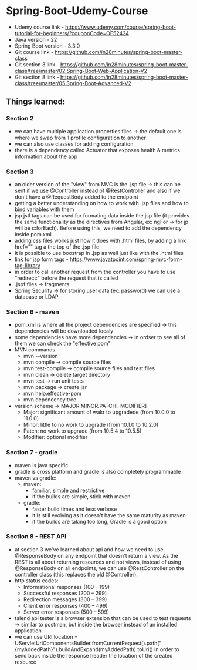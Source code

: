 # Spring-Boot-Udemy-Course

- Udemy course link - https://www.udemy.com/course/spring-boot-tutorial-for-beginners/?couponCode=OF52424
- Java version - 22
- Spring Boot version - 3.3.0
- Git course link - https://github.com/in28minutes/spring-boot-master-class
- Git section 3 link - https://github.com/in28minutes/spring-boot-master-class/tree/master/02.Spring-Boot-Web-Application-V2
- Git section 8 link - https://github.com/in28minutes/spring-boot-master-class/tree/master/05.Spring-Boot-Advanced-V2

## Things learned:
### Section 2
- we can have multiple application.properties files -> the default one is where we swap from 1 profile configuration to another
- we can also use classes for adding configuration
- there is a dependency called Actuator that exposes health & metrics information about the app

### Section 3
- an older version of the "view" from MVC is the .jsp file -> this can be sent if we use @Controller instead of @RestController and also if we don't have a @RequestBody added to the endpoint
- getting a better understanding on how to work with .jsp files and how to bind variables with them
- jsp.jstl tags can be used for formating data inside the jsp file (it provides the same functionality as the directives from Angular, ex: ngFor -> for jp will be c:forEach). Before using this, we need to add the dependency inside pom.xml
- adding css files works just how it does with .html files, by adding a link href="" tag a the top of the .jsp file
- it is possible to use boostrap in .jsp as well just like with the .html files
- link for jsp form tags - https://www.javatpoint.com/spring-mvc-form-tag-library
- in order to call another request from the controller you have to use "redirect:" before the request that is called
- .jspf files -> fragments
- Spring Security -> for storing user data (ex: password) we can use a database or LDAP

### Section 6 - maven
- pom.xml is where all the project dependencies are specified -> this dependencies will be downloaded localy
- some dependencies have more dependencies -> in ordser to see all of them we can check the "effective pom"
- MVN commands
  - mvn --version
  - mvn compile -> compile source files
  - mvn test-compile -> compile source files and test files
  - mvn clean -> delete target directory
  - mvn test -> run unit tests
  - mvn package -> create jar
  - mvn help:effective-pom
  - mvn depencency:tree
- version scheme -> MAJOR.MINOR.PATCH[-MODIFIER]
  - Major: significant amount of wakr to upgradede (from 10.0.0 to 11.0.0)
  - Minor: little to no work to upgrade (from 10.1.0 to 10.2.0)
  - Patch: no work to upgrade (from 10.5.4 to 10.5.5)
  - Modifier: optional modifier

### Section 7 - gradle
- maven is java specific
- gradle is cross platform and gradle is also completely programmable
- maven vs gradle:
  - maven:
    - familiar, simple and restrictive
    - if the builds are simple, stick with maven
  - gradle:
    - faster build times and less verbose
    - it is still evolving as it doesn't have the same maturity as maven
    - if the builds are taking too long, Gradle is a good option
   
### Section 8 - REST API
- at section 3 we've learned about api and how we need to use @ResponseBody on any endpoint that doesn't return a view. As the REST is all about returning resources and not views, instead of using @ResponseBody on all endpoints, we can use @RestController on the controller class (this replaces the old @Controller).
- http status codes:
  - Informational responses (100 – 199)
  - Successful responses (200 – 299)
  - Redirection messages (300 – 399)
  - Client error responses (400 – 499)
  - Server error responses (500 – 599)
- talend api tester is a browser extension that can be used to test requests -> similar to postman, but inside the browser instead of an installed application
- we can use URI location = UServletUriComponentsBuilder.fromCurrentRequest().path("{myAddedPath}").buildAndExpand(myAddedPath).toUri() in order to send back inside the response header the location of the created resource 
